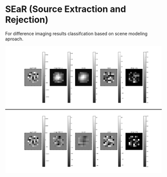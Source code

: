 # SEaR (Source Extraction and Rejection)

For difference imaging results classifcation based on scene modeling aproach.

![alt tag](imgs/ex.png)
